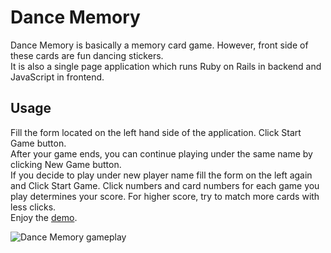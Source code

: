 # Dance Memory

Dance Memory is basically a memory card game. However, front side of these cards are fun dancing stickers.  
It is also a single page application which runs Ruby on Rails in backend and JavaScript in frontend.

## Usage 
Fill the form located on the left hand side of the application. Click Start Game button.  
After your game ends, you can continue playing under the same name by clicking New Game button.  
If you decide to play under new player name fill the form on the left again and Click Start Game.
Click numbers and card numbers for each game you play determines your score.
For higher score, try to match more cards with less clicks.  
Enjoy the [demo](https://olci34.github.io/dancememorygame/).

![Dance Memory gameplay](https://media.giphy.com/media/jNOKsuTg7rISZdXR7C/giphy.gif)
